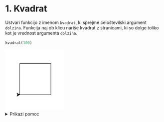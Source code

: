
# 1. Kvadrat

Ustvari funkcijo z imenom `kvadrat`,
ki sprejme celoštevilski argument `dolzina`.
Funkcija naj ob klicu nariše kvadrat z stranicami, ki so dolge
toliko kot je vrednost argumenta `dolzina`.


```python
kvadrat(100)
```

<img src="https://github.com/urosjarc/informatika/blob/main/media/turtle_kvadrat.png">


<details>
<summary>Prikazi pomoc</summary>
```python
# Funkcija
def funkcija():
  print("Hy")

for i in range(0, 9, 1):
  print("Hy")

import turtle
turtle.forward(100)
turtle.left(90)
turtle.exitonclick()
```
</details>


# 2. Èrtice

Ustvari funkcijo z imenom `crtice`,
ki sprejme celoštevilski argument `dolzina`.
Funkcija naj ob klicu nariše neskonène èrtice, ki so dolge
toliko kot je vrednost argumenta `dolzina` in presledki enake dolžine.

```python
crtice(50)
```
<img src="https://github.com/urosjarc/informatika/blob/main/media/turtle_crtice.png">

<details>
<summary>Prikazi pomoc</summary>
```python
# Funkcija
def funkcija():
  print("Hy")

while(True):
  print("Hy")

import turtle
turtle.forward(100)
turtle.penup()
turtle.pendown()
turtle.exitonclick()
```
</details>

# 3. Stopnice

Ustvari funkcijo z imenom `stopnice`,
ki sprejme celoštevilski argument `dolzina`.
Funkcija naj ob klicu nariše neskonène stopnice z stranicami, ki so dolge
toliko kot je vrednost argumenta `dolzina`.

```python
stopnice(50)
```
<img src="https://github.com/urosjarc/informatika/blob/main/media/turtle_stopnice.png">

<details>
<summary>Prikazi pomoc</summary>
```python
# Funkcija
def funkcija():
  print("Hy")

while(True):
  print("Hy")

import turtle
turtle.forward(100)
turtle.left(90)
turtle.right(90)
turtle.exitonclick()
```
</details>

# 4. Spirala

Ustvari funkcijo z imenom `spirala`,
Funkcija naj ob klicu nariše neskonèno spiralo

```python
spirala()
```
<img src="https://github.com/urosjarc/informatika/blob/main/media/turtle_spirala.png">

<details>
<summary>Prikazi pomoc</summary>
```python
# Funkcija
def funkcija():
  print("Hy")

while(True):
  print("Hy")

import turtle
turtle.forward(100)
turtle.left(90)
turtle.exitonclick()
```
</details>

# 5. Kvadrati

Ustvari funkcijo z imenom `kvadrati`,
Funkcija naj ob klicu nariše kvadrate kot je prikazano na sliki.

```python
kvadrati()
```
<img src="https://github.com/urosjarc/informatika/blob/main/media/turtle_kvadrati.png">


<details>
<summary>Prikazi pomoc</summary>
```python
# Funkcija
def funkcija():
  print("Hy")

while(True):
  print("Hy")

import turtle
turtle.forward(100)
turtle.left(90)
turtle.goto(200, 500)
turtle.penup()
turtle.pendown()
turtle.exitonclick()
```
</details>
